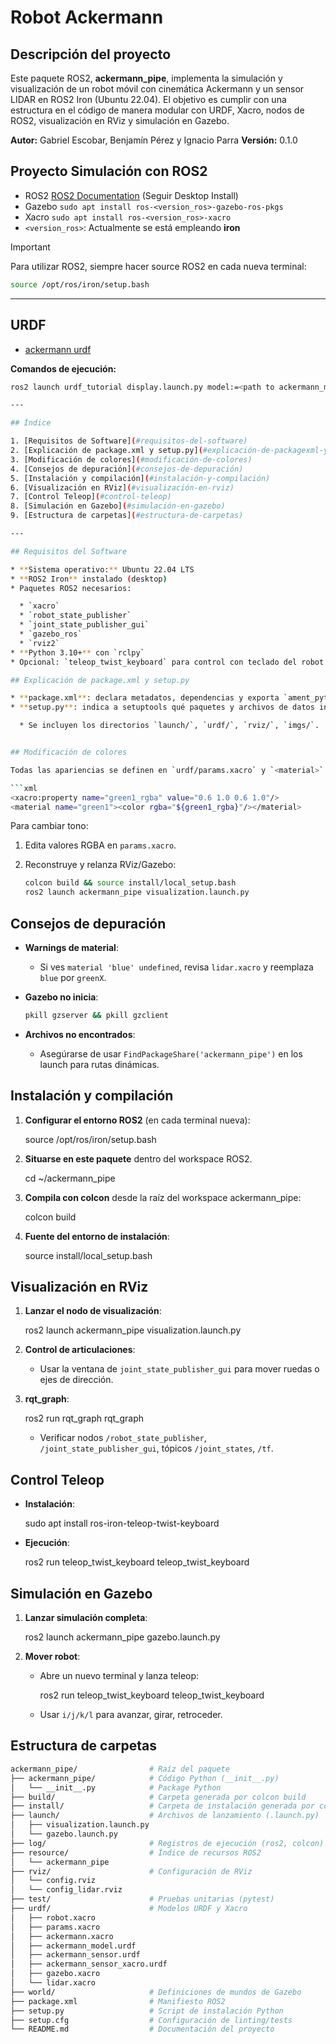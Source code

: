# Robot Ackermann

## Descripción del proyecto

Este paquete ROS2, **ackermann_pipe**, implementa la simulación y visualización de un robot móvil con cinemática Ackermann y un sensor LIDAR en ROS2 Iron (Ubuntu 22.04). El objetivo es cumplir con una estructura en el código de manera modular con URDF, Xacro, nodos de ROS2, visualización en RViz y simulación en Gazebo.

**Autor:** Gabriel Escobar, Benjamín Pérez y Ignacio Parra
**Versión:** 0.1.0

## Proyecto Simulación con ROS2

- ROS2 [ROS2 Documentation](https://docs.ros.org/en/iron/Installation/Ubuntu-Install-Debians.html) (Seguir Desktop Install)
- Gazebo ```sudo apt install ros-<version_ros>-gazebo-ros-pkgs```
- Xacro ```sudo apt install ros-<version_ros>-xacro```
- `<version_ros>`: Actualmente se está empleando **iron**

> [!IMPORTANT]
> Para utilizar ROS2, siempre hacer source ROS2 en cada nueva terminal:  
> ```bash
> source /opt/ros/iron/setup.bash
> ```

---

## URDF

- [ackermann urdf](https://github.com/abarbierif/ackermann_ros2/blob/main/ackermann_robot/urdf/ackermann_model.urdf)

**Comandos de ejecución:**

```bash
ros2 launch urdf_tutorial display.launch.py model:=<path to ackermann_model.urdf>

---

## Índice

1. [Requisitos de Software](#requisitos-del-software)
2. [Explicación de package.xml y setup.py](#explicación-de-packagexml-y-setuppy)
3. [Modificación de colores](#modificación-de-colores)
4. [Consejos de depuración](#consejos-de-depuración)
5. [Instalación y compilación](#instalación-y-compilación)
6. [Visualización en RViz](#visualización-en-rviz)
7. [Control Teleop](#control-teleop)
8. [Simulación en Gazebo](#simulación-en-gazebo)
9. [Estructura de carpetas](#estructura-de-carpetas)

---

## Requisitos del Software

* **Sistema operativo:** Ubuntu 22.04 LTS
* **ROS2 Iron** instalado (desktop)
* Paquetes ROS2 necesarios:

  * `xacro`
  * `robot_state_publisher`
  * `joint_state_publisher_gui`
  * `gazebo_ros`
  * `rviz2`
* **Python 3.10+** con `rclpy`
* Opcional: `teleop_twist_keyboard` para control con teclado del robot

## Explicación de package.xml y setup.py

* **package.xml**: declara metadatos, dependencias y exporta `ament_python`.
* **setup.py**: indica a setuptools qué paquetes y archivos de datos instalar en `install/share/ackermann_pipe`.

  * Se incluyen los directorios `launch/`, `urdf/`, `rviz/`, `imgs/`.


## Modificación de colores

Todas las apariencias se definen en `urdf/params.xacro` y `<material>` en `robot.xacro`:

```xml
<xacro:property name="green1_rgba" value="0.6 1.0 0.6 1.0"/>
<material name="green1"><color rgba="${green1_rgba}"/></material>
```

Para cambiar tono:

1. Edita valores RGBA en `params.xacro`.
2. Reconstruye y relanza RViz/Gazebo:

   ```bash
   colcon build && source install/local_setup.bash
   ros2 launch ackermann_pipe visualization.launch.py
   ```

 
## Consejos de depuración

* **Warnings de material**:

  * Si ves `material 'blue' undefined`, revisa `lidar.xacro` y reemplaza `blue` por `greenX`.
* **Gazebo no inicia**:

  ```bash
  pkill gzserver && pkill gzclient
  ```
* **Archivos no encontrados**:

  * Asegúrarse de usar `FindPackageShare('ackermann_pipe')` en los launch para rutas dinámicas.
 
## Instalación y compilación

1. **Configurar el entorno ROS2** (en cada terminal nueva):

   source /opt/ros/iron/setup.bash
 
2. **Situarse en este paquete** dentro del workspace ROS2.

   cd ~/ackermann_pipe

3. **Compila con colcon** desde la raíz del workspace ackermann_pipe:

   colcon build

4. **Fuente del entorno de instalación**:

   source install/local_setup.bash
 
   
## Visualización en RViz

1. **Lanzar el nodo de visualización**:

   ros2 launch ackermann_pipe visualization.launch.py

2. **Control de articulaciones**:

   * Usar la ventana de `joint_state_publisher_gui` para mover ruedas o ejes de dirección.

3. **rqt_graph**:

   ros2 run rqt_graph rqt_graph


   * Verificar nodos `/robot_state_publisher`, `/joint_state_publisher_gui`, tópicos `/joint_states`, `/tf`.


## Control Teleop

* **Instalación**:

  sudo apt install ros-iron-teleop-twist-keyboard

* **Ejecución**:

  ros2 run teleop_twist_keyboard teleop_twist_keyboard


## Simulación en Gazebo

1. **Lanzar simulación completa**:

   ros2 launch ackermann_pipe gazebo.launch.py

3. **Mover robot**:

   * Abre un nuevo terminal y lanza teleop:

     ros2 run teleop_twist_keyboard teleop_twist_keyboard

   * Usar `i/j/k/l` para avanzar, girar, retroceder.
   

## Estructura de carpetas

`````bash
ackermann_pipe/                # Raíz del paquete
├── ackermann_pipe/            # Código Python (__init__.py)
│   └── __init__.py            # Package Python
├── build/                     # Carpeta generada por colcon build
├── install/                   # Carpeta de instalación generada por colcon build
├── launch/                    # Archivos de lanzamiento (.launch.py)
│   ├── visualization.launch.py
│   └── gazebo.launch.py
├── log/                       # Registros de ejecución (ros2, colcon)
├── resource/                  # Índice de recursos ROS2
│   └── ackermann_pipe
├── rviz/                      # Configuración de RViz
│   └── config.rviz
│   └── config_lidar.rviz
├── test/                      # Pruebas unitarias (pytest)
├── urdf/                      # Modelos URDF y Xacro
│   ├── robot.xacro
│   ├── params.xacro
│   ├── ackermann.xacro
│   ├── ackermann_model.urdf
│   ├── ackermann_sensor.urdf
│   ├── ackermann_sensor_xacro.urdf
│   ├── gazebo.xacro
│   └── lidar.xacro
├── world/                     # Definiciones de mundos de Gazebo
├── package.xml                # Manifiesto ROS2
├── setup.py                   # Script de instalación Python
├── setup.cfg                  # Configuración de linting/tests
└── README.md                  # Documentación del proyecto
